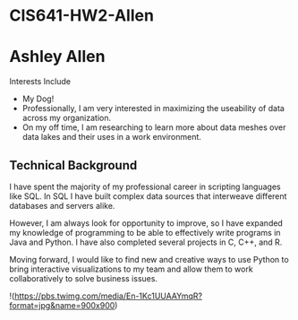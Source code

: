 # CIS641-HW2-Allen

# Ashley Allen

Interests Include 
- My Dog! 
- Professionally, I am very interested in maximizing the useability of data across my organization. 
- On my off time, I am researching to learn more about data meshes over data lakes and their uses in a work environment. 

## Technical Background

I have spent the majority of my professional career in scripting languages like SQL. In SQL I have built complex data sources that interweave different databases and servers alike. 

However, I am always look for opportunity to improve, so I have expanded my knowledge of programming to be able to effectively write programs in Java and Python. I have also completed several projects in C, C++, and R. 

Moving forward, I would like to find new and creative ways to use Python to bring interactive visualizations to my team and allow them to work collaboratively to solve business issues. 

!(https://pbs.twimg.com/media/En-1Kc1UUAAYmqR?format=jpg&name=900x900)